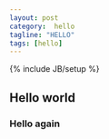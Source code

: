 ```yaml
---
layout: post
category:  hello
tagline: "HELLO"
tags: [hello]
---
```

{% include JB/setup %}

## Hello world

### Hello again
